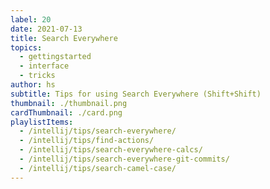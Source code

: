 ```yaml
---
label: 20
date: 2021-07-13
title: Search Everywhere
topics:
  - gettingstarted
  - interface
  - tricks
author: hs
subtitle: Tips for using Search Everywhere (Shift+Shift)
thumbnail: ./thumbnail.png
cardThumbnail: ./card.png
playlistItems:
  - /intellij/tips/search-everywhere/
  - /intellij/tips/find-actions/
  - /intellij/tips/search-everywhere-calcs/
  - /intellij/tips/search-everywhere-git-commits/
  - /intellij/tips/search-camel-case/
---
```

